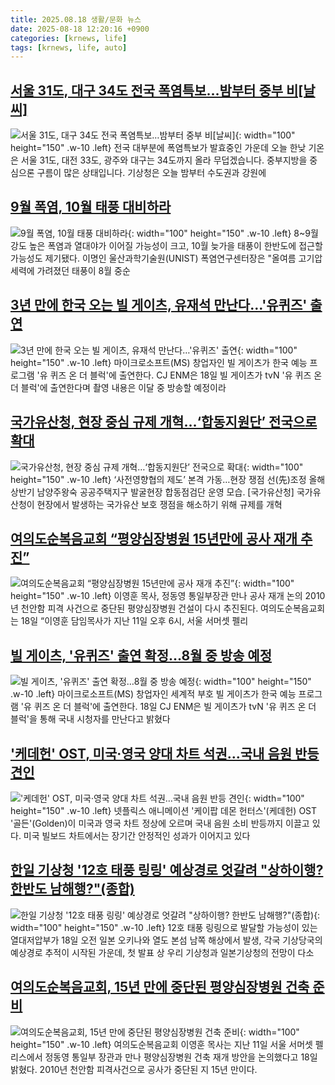 ```yaml
---
title: 2025.08.18 생활/문화 뉴스
date: 2025-08-18 12:20:16 +0900
categories: [krnews, life]
tags: [krnews, life, auto]
---
```

## [서울 31도, 대구 34도 전국 폭염특보…밤부터 중부 비[날씨]](https://n.news.naver.com/mnews/article/437/0000453033)

![서울 31도, 대구 34도 전국 폭염특보…밤부터 중부 비[날씨]](https://mimgnews.pstatic.net/image/origin/437/2025/08/17/453033.jpg?type=nf220_150){: width="100" height="150" .w-10 .left}
전국 대부분에 폭염특보가 발효중인 가운데 오늘 한낮 기온은 서울 31도, 대전 33도, 광주와 대구는 34도까지 올라 무덥겠습니다. 중부지방을 중심으론 구름이 많은 상태입니다. 기상청은 오늘 밤부터 수도권과 강원에

## [9월 폭염, 10월 태풍 대비하라](https://n.news.naver.com/mnews/article/277/0005638101)

![9월 폭염, 10월 태풍 대비하라](https://mimgnews.pstatic.net/image/origin/277/2025/08/18/5638101.jpg?type=nf220_150){: width="100" height="150" .w-10 .left}
8~9월 강도 높은 폭염과 열대야가 이어질 가능성이 크고, 10월 늦가을 태풍이 한반도에 접근할 가능성도 제기됐다. 이명인 울산과학기술원(UNIST) 폭염연구센터장은 "올여름 고기압 세력에 가려졌던 태풍이 8월 중순

## [3년 만에 한국 오는 빌 게이츠, 유재석 만난다…'유퀴즈' 출연](https://n.news.naver.com/mnews/article/025/0003462535)

![3년 만에 한국 오는 빌 게이츠, 유재석 만난다…'유퀴즈' 출연](https://mimgnews.pstatic.net/image/origin/025/2025/08/18/3462535.jpg?type=nf220_150){: width="100" height="150" .w-10 .left}
마이크로소프트(MS) 창업자인 빌 게이츠가 한국 예능 프로그램 '유 퀴즈 온 더 블럭'에 출연한다. CJ ENM은 18일 빌 게이츠가 tvN '유 퀴즈 온 더 블럭'에 출연한다며 촬영 내용은 이달 중 방송할 예정이라

## [국가유산청, 현장 중심 규제 개혁…‘합동지원단’ 전국으로 확대](https://n.news.naver.com/mnews/article/016/0002515385)

![국가유산청, 현장 중심 규제 개혁…‘합동지원단’ 전국으로 확대](https://mimgnews.pstatic.net/image/origin/016/2025/08/18/2515385.jpg?type=nf220_150){: width="100" height="150" .w-10 .left}
‘사전영향협의 제도’ 본격 가동…현장 쟁점 선(先)조정 올해 상반기 남양주왕숙 공공주택지구 발굴현장 합동점검단 운영 모습. [국가유산청] 국가유산청이 현장에서 발생하는 국가유산 보호 쟁점을 해소하기 위해 규제를 개혁

## [여의도순복음교회 “평양심장병원 15년만에 공사 재개 추진”](https://n.news.naver.com/mnews/article/009/0005542918)

![여의도순복음교회 “평양심장병원 15년만에 공사 재개 추진”](https://mimgnews.pstatic.net/image/origin/009/2025/08/18/5542918.jpg?type=nf220_150){: width="100" height="150" .w-10 .left}
이영훈 목사, 정동영 통일부장관 만나 공사 재개 논의 2010년 천안함 피격 사건으로 중단된 평양심장병원 건설이 다시 추진된다. 여의도순복음교회는 18일 “이영훈 담임목사가 지난 11일 오후 6시, 서울 서머셋 펠리

## [빌 게이츠, '유퀴즈' 출연 확정…8월 중 방송 예정](https://n.news.naver.com/mnews/article/014/0005392768)

![빌 게이츠, '유퀴즈' 출연 확정…8월 중 방송 예정](https://mimgnews.pstatic.net/image/origin/014/2025/08/18/5392768.jpg?type=nf220_150){: width="100" height="150" .w-10 .left}
마이크로소프트(MS) 창업자인 세계적 부호 빌 게이츠가 한국 예능 프로그램 '유 퀴즈 온 더 블럭'에 출연한다. 18일 CJ ENM은 빌 게이츠가 tvN '유 퀴즈 온 더 블럭'을 통해 국내 시청자를 만난다고 밝혔다

## ['케데헌' OST, 미국·영국 양대 차트 석권…국내 음원 반등 견인](https://n.news.naver.com/mnews/article/277/0005638240)

!['케데헌' OST, 미국·영국 양대 차트 석권…국내 음원 반등 견인](https://mimgnews.pstatic.net/image/origin/277/2025/08/18/5638240.jpg?type=nf220_150){: width="100" height="150" .w-10 .left}
넷플릭스 애니메이션 '케이팝 데몬 헌터스'(케데헌) OST '골든'(Golden)이 미국과 영국 차트 정상에 오르며 국내 음원 소비 반등까지 이끌고 있다. 미국 빌보드 차트에서는 장기간 안정적인 성과가 이어지고 있다

## [한일 기상청 '12호 태풍 링링' 예상경로 엇갈려 "상하이행? 한반도 남해행?"(종합)](https://n.news.naver.com/mnews/article/088/0000964936)

![한일 기상청 '12호 태풍 링링' 예상경로 엇갈려 "상하이행? 한반도 남해행?"(종합)](https://mimgnews.pstatic.net/image/origin/088/2025/08/18/964936.jpg?type=nf220_150){: width="100" height="150" .w-10 .left}
12호 태풍 링링으로 발달할 가능성이 있는 열대저압부가 18일 오전 일본 오키나와 열도 본섬 남쪽 해상에서 발생, 각국 기상당국의 예상경로 추적이 시작된 가운데, 첫 발표 상 우리 기상청과 일본기상청의 전망이 다소

## [여의도순복음교회, 15년 만에 중단된 평양심장병원 건축 준비](https://n.news.naver.com/mnews/article/005/0001796451)

![여의도순복음교회, 15년 만에 중단된 평양심장병원 건축 준비](https://mimgnews.pstatic.net/image/origin/005/2025/08/18/1796451.jpg?type=nf220_150){: width="100" height="150" .w-10 .left}
여의도순복음교회 이영훈 목사는 지난 11일 서울 서머셋 펠리스에서 정동영 통일부 장관과 만나 평양심장병원 건축 재개 방안을 논의했다고 18일 밝혔다. 2010년 천안함 피격사건으로 공사가 중단된 지 15년 만이다.

